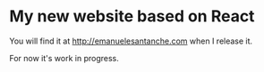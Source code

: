 # My new website based on React

You will find it at http://emanuelesantanche.com when I release it.

For now it's work in progress.